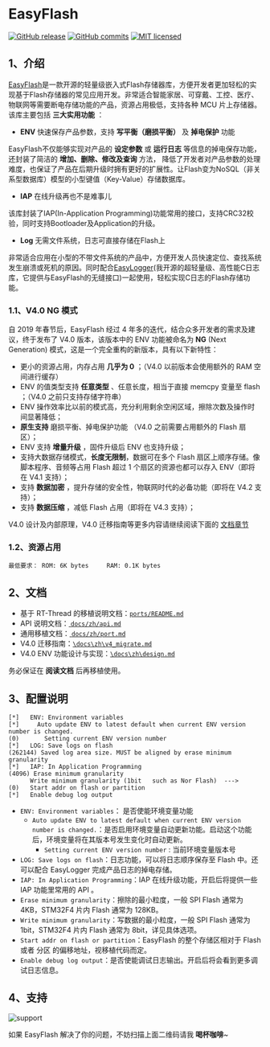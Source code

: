 # EasyFlash

[![GitHub release](https://img.shields.io/github/release/armink/EasyFlash.svg)](https://github.com/armink/EasyFlash/releases/latest) [![GitHub commits](https://img.shields.io/github/commits-since/armink/EasyFlash/4.0.0.svg)](https://github.com/armink/EasyFlash/compare/4.0.0...master) [![MIT licensed](https://img.shields.io/badge/license-MIT-blue.svg)](https://raw.githubusercontent.com/armink/EasyFlash/master/LICENSE)

## 1、介绍

[EasyFlash](https://github.com/armink/EasyFlash)是一款开源的轻量级嵌入式Flash存储器库，方便开发者更加轻松的实现基于Flash存储器的常见应用开发。非常适合智能家居、可穿戴、工控、医疗、物联网等需要断电存储功能的产品，资源占用极低，支持各种 MCU 片上存储器。该库主要包括 **三大实用功能** ：

- **ENV** 快速保存产品参数，支持 **写平衡（磨损平衡）** 及 **掉电保护** 功能

EasyFlash不仅能够实现对产品的 **设定参数** 或 **运行日志** 等信息的掉电保存功能，还封装了简洁的 **增加、删除、修改及查询** 方法， 降低了开发者对产品参数的处理难度，也保证了产品在后期升级时拥有更好的扩展性。让Flash变为NoSQL（非关系型数据库）模型的小型键值（Key-Value）存储数据库。

- **IAP** 在线升级再也不是难事儿

该库封装了IAP(In-Application Programming)功能常用的接口，支持CRC32校验，同时支持Bootloader及Application的升级。

- **Log** 无需文件系统，日志可直接存储在Flash上

非常适合应用在小型的不带文件系统的产品中，方便开发人员快速定位、查找系统发生崩溃或死机的原因。同时配合[EasyLogger](https://github.com/armink/EasyLogger)(我开源的超轻量级、高性能C日志库，它提供与EasyFlash的无缝接口)一起使用，轻松实现C日志的Flash存储功能。

### 1.1、V4.0 NG 模式

自 2019 年春节后，EasyFlash 经过 4 年多的迭代，结合众多开发者的需求及建议，终于发布了 V4.0 版本，该版本中的 ENV 功能被命名为 **NG** (Next Generation) 模式，这是一个完全重构的新版本，具有以下新特性：

- 更小的资源占用，内存占用 **几乎为 0** ；（V4.0 以前版本会使用额外的 RAM 空间进行缓存）
- ENV 的值类型支持 **任意类型** 、任意长度，相当于直接 memcpy 变量至 flash ；（V4.0 之前只支持存储字符串）
- ENV 操作效率比以前的模式高，充分利用剩余空闲区域，擦除次数及操作时间显著降低；
- **原生支持** 磨损平衡、掉电保护功能 （V4.0 之前需要占用额外的 Flash 扇区）；
- ENV 支持 **增量升级** ，固件升级后 ENV 也支持升级；
- 支持大数据存储模式，**长度无限制**，数据可在多个 Flash 扇区上顺序存储。像脚本程序、音频等占用 Flash 超过 1 个扇区的资源也都可以存入 ENV（即将在 V4.1 支持）；
- 支持 **数据加密** ，提升存储的安全性，物联网时代的必备功能（即将在 V4.2 支持）；
- 支持 **数据压缩** ，减低 Flash 占用（即将在 V4.3 支持）；

V4.0 设计及内部原理，V4.0 迁移指南等更多内容请继续阅读下面的 [文档章节](#3文档) 

### 1.2、资源占用

```
最低要求： ROM: 6K bytes     RAM: 0.1K bytes
```

## 2、文档

- 基于 RT-Thread 的移植说明文档：[`ports/README.md`](ports/README.md)
- API 说明文档：[ `docs/zh/api.md`](docs/zh/api.md)
- 通用移植文档：[ `docs/zh/port.md`](docs/zh/port.md)
- V4.0 迁移指南：[`\docs\zh\v4_migrate.md`](/docs/zh/v4_migrate.md)
- V4.0 ENV 功能设计与实现：[`\docs\zh\design.md`](/docs/zh/design.md)

务必保证在 **阅读文档** 后再移植使用。

## 3、配置说明

```shell
[*]   ENV: Environment variables                                                     
[*]     Auto update ENV to latest default when current ENV version number is changed.
(0)       Setting current ENV version number                                         
[*]   LOG: Save logs on flash                                                        
(262144) Saved log area size. MUST be aligned by erase minimum granularity           
[*]   IAP: In Application Programming                                                
(4096) Erase minimum granularity                                                     
      Write minimum granularity (1bit   such as Nor Flash)  --->                     
(0)   Start addr on flash or partition                                               
[*]   Enable debug log output     
```

- `ENV: Environment variables`： 是否使能环境变量功能
  - `Auto update ENV to latest default when current ENV version number is changed.`：是否启用环境变量自动更新功能。启动这个功能后，环境变量将在其版本号发生变化时自动更新。
    - `Setting current ENV version number` : 当前环境变量版本号
- `LOG: Save logs on flash`：日志功能，可以将日志顺序保存至 Flash 中。还可以配合 EasyLogger 完成产品日志的掉电存储。
- `IAP: In Application Programming`：IAP 在线升级功能，开启后将提供一些 IAP 功能里常用的 API 。
- `Erase minimum granularity`：擦除的最小粒度，一般 SPI Flash 通常为 4KB，STM32F4 片内 Flash 通常为 128KB。
- `Write minimum granularity`：写数据的最小粒度，一般 SPI Flash 通常为 1bit，STM32F4 片内 Flash 通常为 8bit，详见具体选项。
- `Start addr on flash or partition`：EasyFlash 的整个存储区相对于 Flash 或者 分区 的偏移地址，视移植代码而定。
- `Enable debug log output`：是否使能调试日志输出。开启后将会看到更多调试日志信息。

## 4、支持

 ![support](/docs/zh/images/wechat_support.png)

如果 EasyFlash 解决了你的问题，不妨扫描上面二维码请我 **喝杯咖啡**~ 
